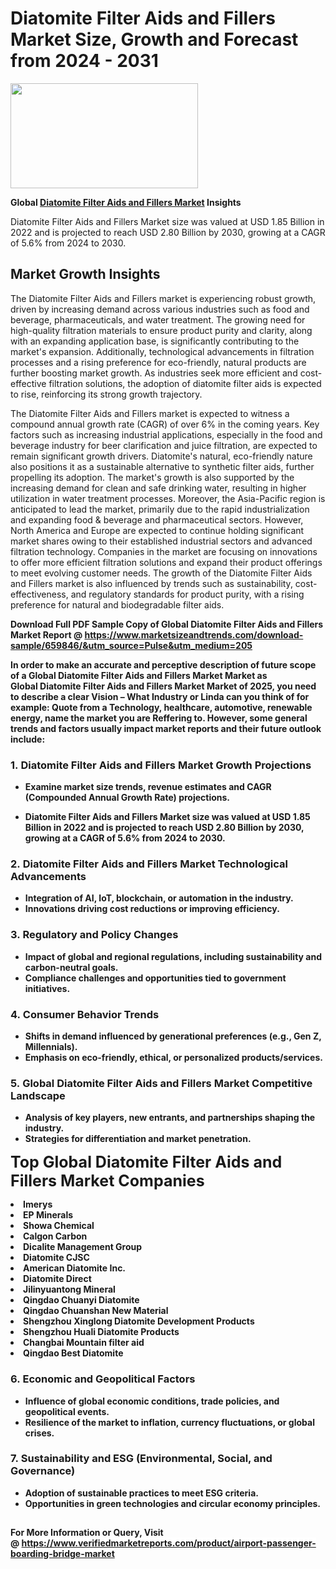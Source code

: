 <H1>Diatomite Filter Aids and Fillers Market Size, Growth and Forecast from 2024 - 2031</H1><img class="aligncenter size-medium wp-image-584254" src="https://thirdeyenews.in/wp-content/uploads/2024/09/Global-Market-Research-300x168.jpeg" alt="" width="300" height="168" /><p><strong>Global&nbsp;<a href="https://www.marketsizeandtrends.com/download-sample/659846/&amp;utm_source=Pulse&amp;utm_medium=205">Diatomite Filter Aids and Fillers Market</a> Insights</strong></p><p>Diatomite Filter Aids and Fillers Market size was valued at USD 1.85 Billion in 2022 and is projected to reach USD 2.80 Billion by 2030, growing at a CAGR of 5.6% from 2024 to 2030.</p><p><h2>Market Growth Insights</h2> <p>The Diatomite Filter Aids and Fillers market is experiencing robust growth, driven by increasing demand across various industries such as food and beverage, pharmaceuticals, and water treatment. The growing need for high-quality filtration materials to ensure product purity and clarity, along with an expanding application base, is significantly contributing to the market's expansion. Additionally, technological advancements in filtration processes and a rising preference for eco-friendly, natural products are further boosting market growth. As industries seek more efficient and cost-effective filtration solutions, the adoption of diatomite filter aids is expected to rise, reinforcing its strong growth trajectory.</p> <p><strong></strong></p> <p>The Diatomite Filter Aids and Fillers market is expected to witness a compound annual growth rate (CAGR) of over 6% in the coming years. Key factors such as increasing industrial applications, especially in the food and beverage industry for beer clarification and juice filtration, are expected to remain significant growth drivers. Diatomite's natural, eco-friendly nature also positions it as a sustainable alternative to synthetic filter aids, further propelling its adoption. The market's growth is also supported by the increasing demand for clean and safe drinking water, resulting in higher utilization in water treatment processes. Moreover, the Asia-Pacific region is anticipated to lead the market, primarily due to the rapid industrialization and expanding food & beverage and pharmaceutical sectors. However, North America and Europe are expected to continue holding significant market shares owing to their established industrial sectors and advanced filtration technology. Companies in the market are focusing on innovations to offer more efficient filtration solutions and expand their product offerings to meet evolving customer needs. The growth of the Diatomite Filter Aids and Fillers market is also influenced by trends such as sustainability, cost-effectiveness, and regulatory standards for product purity, with a rising preference for natural and biodegradable filter aids. <p><strong></p><p><span class=""><strong>Download Full PDF Sample Copy of Global Diatomite Filter Aids and Fillers Market Report</strong> @ <a href="https://www.marketsizeandtrends.com/download-sample/659846/&amp;utm_source=Pulse&amp;utm_medium=205" target="_blank">https://www.marketsizeandtrends.com/download-sample/659846/&amp;utm_source=Pulse&amp;utm_medium=205</a></span></p><p>In order to make an accurate and perceptive description of future scope of a Global&nbsp;Diatomite Filter Aids and Fillers Market Market as Global&nbsp;Diatomite Filter Aids and Fillers Market Market of 2025, you need to describe a clear Vision &ndash; What Industry or Linda can you think of for example: Quote from a Technology, healthcare, automotive, renewable energy, name the market you are Reffering to. However, some general trends and factors usually impact market reports and their future outlook include:</p><h3>1.&nbsp;<strong>Diatomite Filter Aids and Fillers Market Growth Projections</strong></h3><ul><li>Examine market size trends, revenue estimates and CAGR (Compounded Annual Growth Rate) projections.</li><li><p>Diatomite Filter Aids and Fillers Market size was valued at USD 1.85 Billion in 2022 and is projected to reach USD 2.80 Billion by 2030, growing at a CAGR of 5.6% from 2024 to 2030.</p></li></ul><h3>2.&nbsp;<strong>Diatomite Filter Aids and Fillers Market Technological Advancements</strong></h3><ul><li>Integration of AI, IoT, blockchain, or automation in the industry.</li><li>Innovations driving cost reductions or improving efficiency.</li></ul><h3>3.&nbsp;<strong>Regulatory and Policy Changes</strong></h3><ul><li>Impact of global and regional regulations, including sustainability and carbon-neutral goals.</li><li>Compliance challenges and opportunities tied to government initiatives.</li></ul><h3>4.&nbsp;<strong>Consumer Behavior Trends</strong></h3><ul><li>Shifts in demand influenced by generational preferences (e.g., Gen Z, Millennials).</li><li>Emphasis on eco-friendly, ethical, or personalized products/services.</li></ul><h3>5.&nbsp;<strong>Global Diatomite Filter Aids and Fillers Market Competitive Landscape</strong></h3><ul><li>Analysis of key players, new entrants, and partnerships shaping the industry.</li><li>Strategies for differentiation and market penetration.</li></ul><p data-pm-slice="1 1 []"><span style="color: inherit; font-family: inherit; font-size: 25px;">Top Global Diatomite Filter Aids and Fillers Market Companies</span></p><div class="" data-test-id=""><p><li>Imerys</li><li> EP Minerals</li><li> Showa Chemical</li><li> Calgon Carbon</li><li> Dicalite Management Group</li><li> Diatomite CJSC</li><li> American Diatomite Inc.</li><li> Diatomite Direct</li><li> Jilinyuantong Mineral</li><li> Qingdao Chuanyi Diatomite</li><li> Qingdao Chuanshan New Material</li><li> Shengzhou Xinglong Diatomite Development Products</li><li> Shengzhou Huali Diatomite Products</li><li> Changbai Mountain filter aid</li><li> Qingdao Best Diatomite</li></p></div><h3>6.&nbsp;<strong>Economic and Geopolitical Factors</strong></h3><ul><li>Influence of global economic conditions, trade policies, and geopolitical events.</li><li>Resilience of the market to inflation, currency fluctuations, or global crises.</li></ul><h3>7.&nbsp;<strong>Sustainability and ESG (Environmental, Social, and Governance)</strong></h3><ul><li>Adoption of sustainable practices to meet ESG criteria.</li><li>Opportunities in green technologies and circular economy principles.</li></ul><h2><strong style="font-size: 14px;">For More Information or Query, Visit @&nbsp;</strong><a style="background-color: #ffffff; font-size: 14px;" href="https://www.marketsizeandtrends.com/report/diatomite-filter-aids-and-fillers-market/" target="_blank">https://www.verifiedmarketreports.com/product/airport-passenger-boarding-bridge-market</a></h2>
